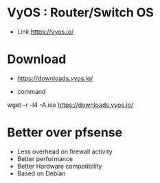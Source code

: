 # VyOS : Router/Switch OS
 - Link https://vyos.io/
 
 # Download 
 - https://downloads.vyos.io/ 
 
- command 

wget -r -l4 -A.iso https://downloads.vyos.io/

# Better over pfsense 
- Less overhead on firewall activity
- Better performance
- Better Hardware compatibility 
- Based on Debian 
